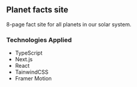 ## Planet facts site
8-page fact site for all planets in our solar system.

### Technologies Applied
- TypeScript
- Next.js
- React
- TainwindCSS
- Framer Motion

